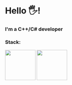 # Hello 🖐️!

### I'm a C++/C# developer

### Stack:


<div style="display: inline">
<img src="https://cdn.jsdelivr.net/gh/devicons/devicon@latest/icons/cplusplus/cplusplus-original.svg" width=100 height=100/>
<img src="https://cdn.jsdelivr.net/gh/devicons/devicon@latest/icons/csharp/csharp-original.svg" width=100 height=100/>

</div>
